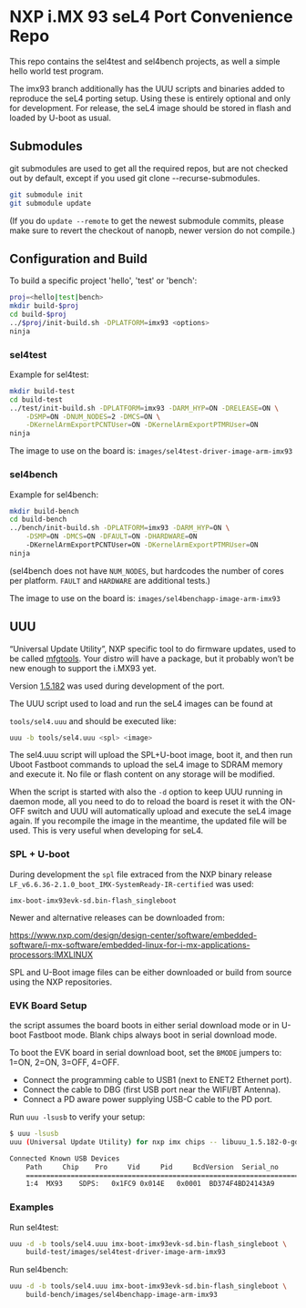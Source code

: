 # NXP i.MX 93 seL4 Port Convenience Repo

This repo contains the sel4test and sel4bench projects, as well a simple
hello world test program.

The imx93 branch additionally has the UUU scripts and binaries added to
reproduce the seL4 porting setup. Using these is entirely optional and
only for development. For release, the seL4 image should be stored in
flash and loaded by U-boot as usual.

## Submodules

git submodules are used to get all the required repos, but are not checked
out by default, except if you used git clone --recurse-submodules.

```bash
git submodule init
git submodule update
```
(If you do `update --remote` to get the newest submodule commits, please
make sure to revert the checkout of nanopb, newer version do not compile.)

## Configuration and Build

To build a specific project 'hello', 'test' or 'bench':

```bash
proj=<hello|test|bench>
mkdir build-$proj
cd build-$proj
../$proj/init-build.sh -DPLATFORM=imx93 <options>
ninja
```

### sel4test

Example for sel4test:
```bash
mkdir build-test
cd build-test
../test/init-build.sh -DPLATFORM=imx93 -DARM_HYP=ON -DRELEASE=ON \
	-DSMP=ON -DNUM_NODES=2 -DMCS=ON \
	-DKernelArmExportPCNTUser=ON -DKernelArmExportPTMRUser=ON
ninja
```
The image to use on the board is: `images/sel4test-driver-image-arm-imx93`

### sel4bench

Example for sel4bench:
```bash
mkdir build-bench
cd build-bench
../bench/init-build.sh -DPLATFORM=imx93 -DARM_HYP=ON \
	-DSMP=ON -DMCS=ON -DFAULT=ON -DHARDWARE=ON
	-DKernelArmExportPCNTUser=ON -DKernelArmExportPTMRUser=ON
ninja
```
(sel4bench does not have `NUM_NODES`, but hardcodes the number of cores
per platform. `FAULT` and `HARDWARE` are additional tests.)

The image to use on the board is: `images/sel4benchapp-image-arm-imx93`

## UUU

“Universal Update Utility”, NXP specific tool to do firmware updates,
used to be called [mfgtools](https://github.com/nxp-imx/mfgtools).
Your distro will have a package, but it probably won’t be new enough
to support the i.MX93 yet.

Version [1.5.182](https://github.com/nxp-imx/mfgtools/releases/tag/uuu_1.5.182)
was used during development of the port.

The UUU script used to load and run the seL4 images can be found at

`tools/sel4.uuu` and should be executed like:

```bash
uuu -b tools/sel4.uuu <spl> <image>
```

The sel4.uuu script will upload the SPL+U-boot image, boot it, and then
run Uboot Fastboot commands to upload the seL4 image to SDRAM memory and
execute it. No file or flash content on any storage will be modified.

When the script is started with also the `-d` option to keep UUU running
in daemon mode, all you need to do to reload the board is reset it with
the ON-OFF switch and UUU will automatically upload and execute the seL4
image again. If you recompile the image in the meantime, the updated file
will be used. This is very useful when developing for seL4.

### SPL + U-boot

During development the `spl` file extraced from the NXP binary release
`LF_v6.6.36-2.1.0_boot_IMX-SystemReady-IR-certified` was used:

`imx-boot-imx93evk-sd.bin-flash_singleboot`

Newer and alternative releases can be downloaded from:

https://www.nxp.com/design/design-center/software/embedded-software/i-mx-software/embedded-linux-for-i-mx-applications-processors:IMXLINUX

SPL and U-Boot image files can be either downloaded or build from source
using the NXP repositories.

### EVK Board Setup

the script assumes the board boots in either serial download mode or in
U-boot Fastboot mode. Blank chips always boot in serial download mode.

To boot the EVK board in serial download boot, set the `BMODE` jumpers
to: 1=ON, 2=ON, 3=OFF, 4=OFF.

- Connect the programming cable to USB1 (next to ENET2 Ethernet port).
- Connect the cable to DBG (first USB port near the WIFI/BT Antenna).
- Connect a PD aware power supplying USB-C cable to the PD port.

Run `uuu -lsusb` to verify your setup:

```bash
$ uuu -lsusb
uuu (Universal Update Utility) for nxp imx chips -- libuuu_1.5.182-0-gda3cd53

Connected Known USB Devices
	Path	 Chip	 Pro	 Vid	 Pid	 BcdVersion	 Serial_no
	====================================================================
	1:4	 MX93	 SDPS:	 0x1FC9	0x014E	 0x0001	 BD374F4BD24143A9
```

### Examples

Run sel4test:
```bash
uuu -d -b tools/sel4.uuu imx-boot-imx93evk-sd.bin-flash_singleboot \
	build-test/images/sel4test-driver-image-arm-imx93
```

Run sel4bench:
```bash
uuu -d -b tools/sel4.uuu imx-boot-imx93evk-sd.bin-flash_singleboot \
	build-bench/images/sel4benchapp-image-arm-imx93
```


